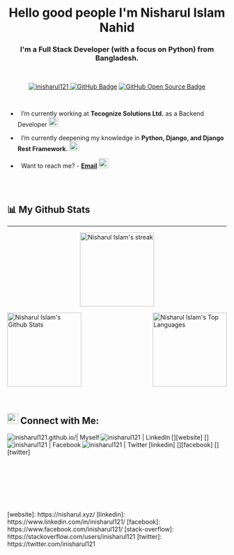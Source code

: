 <h1 align="center">Hello good people I'm Nisharul Islam Nahid</h1> 
<h3 align="center">I'm a Full Stack Developer (with a focus on Python) from Bangladesh.</h3>

<br>


<p align="center">
  <a href="https://github.com/inisharul121/"><img src="https://komarev.com/ghpvc/?username=inisharul121&label=Profile%20views&color=0e75b6&style=flat" alt="inisharul121" /> </a>
  <a href="https://github.com/inisharul121"><img src="https://img.shields.io/github/followers/inisharul121?label=Followers&style=social" alt="GitHub Badge"></a> 
  <a href="https://github.com/inisharul121?tab=repositories"><img src="https://badges.frapsoft.com/os/v1/open-source.svg?v=102" alt="GitHub Open Source Badge"></a> 
</p>

<br>



<p align="left">

-  &nbsp; I’m currently working at **Tecognize Solutions Ltd.** as a Backend Developer <img src="assets/gifs/winking-face-joypixels.gif" height="22px" width="22px">

-  &nbsp; I’m currently deepening my knowledge in **Python, Django, and Django Rest Framework.** <img src="assets/gifs/writing-hand-joypixels.gif" height="22px" width="22px">


-  &nbsp; Want to reach me? - **[Email](mailto:nisharul1640@diit.info)** <img src="assets/gifs/thinking-face-joypixels.gif" height="22px" width="22px">
</p>

<br>
<br>

## 📊 My Github Stats

<hr>

<p align="center">
  <a href="https://github.com/inisharul121/">
    <img title="🔥 Get streak stats for your profile at git.io/streak-stats" height="170px" alt="Nisharul Islam's streak" src="https://github-readme-streak-stats.herokuapp.com/?user=inisharul121&theme=black-ice&hide_border=true&stroke=0000&background=0D1117"/>
  </a>
</p>

<p>
  <a align="left" href="https://github.com/inisharul121/">
    <img alt="Nisharul Islam's Github Stats" height="170px" src="https://github-readme-stats.vercel.app/api?username=inisharul121&show_icons=true&count_private=true&theme=react&hide_border=true&bg_color=0D1117" />
  </a>
  <a href="https://github.com/inisharul121/">
    <img align="right" alt="Nisharul Islam's Top Languages" height="170px" src="https://github-readme-stats.vercel.app/api/top-langs/?username=inisharul121&langs_count=8&count_private=true&layout=compact&theme=react&hide_border=true&bg_color=0D1117" />
  </a>
</p>

<br/>

## <img src="assets/gifs/globe-joypixels.gif" height="25px" width="25px"> Connect with Me:

[<img align="left" alt="inisharul121.github.io/| Myself" src="https://img.shields.io/badge/website-000000?style=for-the-badge&logo=About.me&logoColor=white" />][website]
[<img align="left" alt="inisharul121 | LinkedIn" src="https://img.shields.io/badge/LinkedIn-0077B5?style=for-the-badge&logo=linkedin&logoColor=white" />][linkedin]
[<img align="left" alt="inisharul121 | Facebook" src="https://img.shields.io/badge/Facebook-1877F2?style=for-the-badge&logo=facebook&logoColor=white" />][facebook]
[<img align="left" alt="inisharul121 | Twitter" src="https://img.shields.io/badge/Twitter-1DA1F2?style=for-the-badge&logo=twitter&logoColor=white" />][twitter]

<!-- [<img align="left" alt="inisharul121 | Instagram" src="https://img.shields.io/badge/Instagram-E4405F?style=for-the-badge&logo=instagram&logoColor=white" />][instagram] -->

## <h1> &nbsp; </h1>

<br>


<br/>
[website]: https://nisharul.xyz/
[linkedin]: https://www.linkedin.com/in/inisharul121/
[facebook]: https://www.facebook.com/inisharul121/
[stack-overflow]: https://stackoverflow.com/users/inisharul121
[twitter]: https://twitter.com/inisharul121
